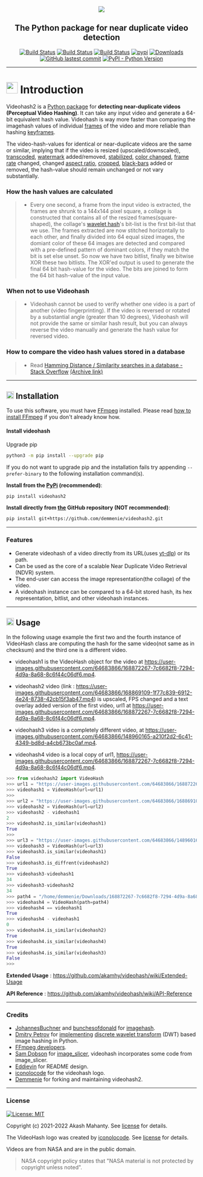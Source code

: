 <div align="center">
<img src="https://raw.githubusercontent.com/demmenie/videohash2/main/assets/logo/logo-optimized.svg"><br>
</div>

<h2 align="center"> The Python package for near duplicate video detection </h2>

<p align="center">
<a href="https://github.com/demmenie/videohash2/actions?query=workflow%3AUbuntu"><img alt="Build Status" src="https://github.com/demmenie/videohash2/workflows/Ubuntu/badge.svg"></a>
<a href="https://github.com/demmenie/videohash2/actions?query=workflow%3AWindows"><img alt="Build Status" src="https://github.com/demmenie/videohash2/workflows/Windows/badge.svg"></a>
<a href="https://github.com/demmenie/videohash2/actions?query=workflow%3AmacOS"><img alt="Build Status" src="https://github.com/demmenie/videohash2/workflows/macOS/badge.svg"></a>
<a href="https://pypi.org/project/videohash2/"><img alt="pypi" src="https://img.shields.io/pypi/v/videohash2.svg"></a>
<a href="https://pepy.tech/project/videohash?versions=1*&versions=2*&versions=3*"><img alt="Downloads" src="https://pepy.tech/badge/videohash/"></a>
<a href="https://github.com/demmenie/videohash2/commits/main"><img alt="GitHub lastest commit" src="https://img.shields.io/github/last-commit/demmenie/videohash2?color=blue&style=flat-square"></a>
<a href="#"><img alt="PyPI - Python Version" src="https://img.shields.io/pypi/pyversions/videohash2?style=flat-square"></a>
</p>

--------------------------------------------------------------------------

# <img src="https://github.githubassets.com/images/icons/emoji/unicode/2b50.png" width="30"></img> Introduction

Videohash2 is a [Python package](https://www.udacity.com/blog/2021/01/what-is-a-python-package.html) for **detecting near-duplicate videos (Perceptual Video Hashing)**.
It can take any input video and generate a 64-bit equivalent hash value. Videohash is way more faster than comparing the imagehash values of individual [frames](https://en.wikipedia.org/wiki/Film_frame) of the video and more reliable than hashing [keyframes](https://en.wikipedia.org/wiki/Key_frame).

The video-hash-values for identical or near-duplicate videos are the same or similar, implying that if the video is resized (upscaled/downscaled), [transcoded](https://medium.com/videocoin/what-is-video-transcoding-and-why-do-you-do-it-348a2610cefc), [watermark](https://en.wikipedia.org/wiki/Digital_watermarking) added/removed, [stabilized](https://link.springer.com/referenceworkentry/10.1007%2F978-0-387-78414-4_76), [color changed](https://en.wikipedia.org/wiki/Chrominance), [frame rate](https://www.techsmith.com/blog/frame-rate-beginners-guide/) changed, changed [aspect ratio](https://en.wikipedia.org/wiki/Aspect_ratio_(image)),  [cropped](https://www.avs4you.com/blog/trim-cut-crop-avs4you/), [black-bars](https://en.wikipedia.org/wiki/Letterboxing_(filming)) added or removed, the hash-value should remain unchanged or not vary substantially.

### How the hash values are calculated

> - Every one second, a frame from the input video is extracted, the frames are shrunk to a 144x144 pixel square, a collage is constructed that contains all of the resized frames(square-shaped), the collage's [wavelet hash](https://fullstackml.com/wavelet-image-hash-in-python-3504fdd282b5)'s bit-list is the first bit-list that we use. The frames extracted are now stitched horizontally to each other, and finally divided into 64 equal sized images, the domiant color of these 64 images are detected and compared with a pre-defined pattern of dominant colors, if they match the bit is set else unset. So now we have two bitlist, finally we bitwise XOR these two bitlists. The XOR'ed output is  used to generate the final 64 bit hash-value for the video. The bits are joined to form the 64 bit hash-value of the  input value.

### When not to use Videohash

> - Videohash cannot be used to verify whether one video is a part of another (video fingerprinting). If the video is reversed or rotated by a substantial angle (greater than 10 degrees), Videohash will not provide the same or similar hash result, but you can always reverse the video manually and generate the hash value for reversed video.

### How to compare the video hash values stored in a database

> - Read [Hamming Distance / Similarity searches in a database - Stack Overflow](https://stackoverflow.com/questions/9606492/hamming-distance-similarity-searches-in-a-database) [(Archive link)](https://web.archive.org/web/20211015120052/https://stackoverflow.com/questions/9606492/hamming-distance-similarity-searches-in-a-database)

--------------------------------------------------------------------------

## <img src="https://github.githubassets.com/images/icons/emoji/unicode/1f3d7.png" width="20"></img> Installation

To use this software, you must have [FFmpeg](https://ffmpeg.org/) installed. Please read [how to install FFmpeg](https://github.com/akamhy/videohash/wiki/Install-FFmpeg,-but-how%3F) if you don't already know how.

#### Install videohash

Upgrade pip
```bash
python3 -m pip install --upgrade pip
```
If you do not want to upgrade pip and the installation fails try appending `--prefer-binary` to the following installation command(s).

**Install from the [PyPi](https://pypi.org/) (recommended)**:

```bash
pip install videohash2
```

**Install directly from [the](https://github.com/demmenie/videohash2) GitHub repository (NOT recommended)**:

```bash
pip install git+https://github.com/demmenie/videohash2.git
```

--------------------------------------------------------------------------

### Features

- Generate videohash of a video directly from its URL(uses [yt-dlp](https://github.com/yt-dlp/yt-dlp)) or its path.
- Can be used as the core of a scalable Near Duplicate Video Retrieval (NDVR) system.
- The end-user can access the image representation(the collage) of the video.
- A videohash instance can be compared to a 64-bit stored hash, its hex representation, bitlist, and other videohash instances.

--------------------------------------------------------------------------

## <img src="https://github.githubassets.com/images/icons/emoji/unicode/1f680.png" width="20"></img> Usage

In the following usage example the first two and the fourth instance of VideoHash class are computing the hash for the same video(not same as in checksum) and the third one is a different video.

- videohash1 is the VideoHash object for the video at <https://user-images.githubusercontent.com/64683866/168872267-7c6682f8-7294-4d9a-8a68-8c6f44c06df6.mp4>.

- videohash2 video (link : <https://user-images.githubusercontent.com/64683866/168869109-1f77c839-6912-4e24-8738-42cb15f3ab47.mp4>) is upscaled, FPS changed and a text overlay added version of the first video, url1 at <https://user-images.githubusercontent.com/64683866/168872267-7c6682f8-7294-4d9a-8a68-8c6f44c06df6.mp4>.

- videohash3 video is a completely different video, at <https://user-images.githubusercontent.com/64683866/148960165-a210f2d2-6c41-4349-bd8d-a4cb673bc0af.mp4>.

- videohash4 video is a local copy of url1,  <https://user-images.githubusercontent.com/64683866/168872267-7c6682f8-7294-4d9a-8a68-8c6f44c06df6.mp4>.

```python
>>> from videohash2 import VideoHash
>>> url1 = "https://user-images.githubusercontent.com/64683866/168872267-7c6682f8-7294-4d9a-8a68-8c6f44c06df6.mp4"
>>> videohash1 = VideoHash(url=url1)
>>> 
>>> url2 = "https://user-images.githubusercontent.com/64683866/168869109-1f77c839-6912-4e24-8738-42cb15f3ab47.mp4"
>>> videohash2 = VideoHash(url=url2)
>>> videohash2 - videohash1
2
>>> videohash2.is_similar(videohash1)
True
>>> 
>>> url3 = "https://user-images.githubusercontent.com/64683866/148960165-a210f2d2-6c41-4349-bd8d-a4cb673bc0af.mp4"
>>> videohash3 = VideoHash(url=url3)
>>> videohash3.is_similar(videohash1)
False
>>> videohash3.is_diffrent(videohash2)
True
>>> videohash3-videohash1
34
>>> videohash3-videohash2
34
>>> path4 = "/home/demmenie/Downloads/168872267-7c6682f8-7294-4d9a-8a68-8c6f44c06df6.mp4"
>>> videohash4 = VideoHash(path=path4)
>>> videohash4 == videohash1
True
>>> videohash4 - videohash1
0
>>> videohash4.is_similar(videohash2)
True
>>> videohash4.is_similar(videohash4)
True
>>> videohash4.is_similar(videohash3)
False
>>> 
```

**Extended Usage** : <https://github.com/akamhy/videohash/wiki/Extended-Usage>

**API Reference** : <https://github.com/akamhy/videohash/wiki/API-Reference>

--------------------------------------------------------------------------


### Credits

  - [JohannesBuchner](https://github.com/JohannesBuchner) and [bunchesofdonald](https://github.com/bunchesofdonald) for [imagehash](https://github.com/JohannesBuchner/imagehash).
  - [Dmitry Petrov](https://medium.com/@fullstackml) for [implementing](https://fullstackml.com/wavelet-image-hash-in-python-3504fdd282b5) [discrete wavelet transform](https://en.wikipedia.org/wiki/Discrete_wavelet_transform) (DWT) based image hashing in Python.
  - [FFmpeg developers](https://ffmpeg.org/consulting.html).
  - [Sam Dobson](https://github.com/samdobson) for [image_slicer](https://github.com/samdobson/image_slicer), videohash incorporates some code from image_slicer.
  - [Eddievin](https://github.com/Eddievin) for README design.
  - [iconolocode](https://github.com/iconolocode) for the videohash logo.
  - [Demmenie](https://github.com/demmenie) for forking and maintaining videohash2.
 
--------------------------------------------------------------------------
  
### License

[![License: MIT](https://img.shields.io/badge/License-MIT-green.svg)](https://github.com/demmenie/videohash2/blob/main/LICENSE)

Copyright (c) 2021-2022 Akash Mahanty. See
[license](https://github.com/demmenie/videohash2/blob/main/LICENSE) for details.

The VideoHash logo was created by [iconolocode](https://github.com/iconolocode). See [license](https://github.com/demmenie/videohash2/blob/main/assets/logo/LICENSE-LOGO) for details.

Videos are from NASA and are in the public domain.
> NASA copyright policy states that "NASA material is not protected by copyright unless noted".